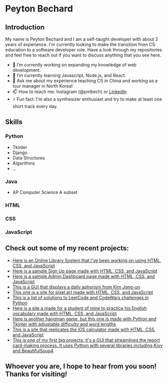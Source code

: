 # Peyton Bechard


## Introduction

My name is Peyton Bechard and I am a self-taught developer with about 2 years of experience. I'm currently looking to make the transition from CS education to a software developer role. Have a look through my repositories and feel free to reach out if you want to discuss anything that you see here.

- 🔭 I’m currently working on expanding my knowledge of web development.
- 🌱 I’m currently learning Javascript, Node.js, and React.
- 💬 Ask me about my experience teaching CS in China and working as a tour manager in North Korea!
- 📫 How to reach me: Instagram (@pmbech) or [LinkedIn](https://www.linkedin.com/in/peyton-bechard/)
- ⚡ Fun fact: I'm also a synthesizer enthusiast and try to make at least one short track every day.


## Skills

### Python
- Tkinter
- Django
- Data Structures
- Algorithms
- ...

### Java
- AP Computer Science A subset
  
### HTML
### CSS
### JavaScript


## Check out some of my recent projects:

- [Here is an Online Library System that I've been working on using HTML, CSS, and JavaScript](https://github.com/pmbechard/Library)
- [Here is a sample Sign Up page made with HTML, CSS, and JavaScript](https://github.com/pmbechard/Sign-Up-Page)
- [Here is a sample Admin Dashboard page made with HTML, CSS, and JavaScript](https://github.com/pmbechard/Admin-Dashboard)
- [This is a GUI that displays a daily aphorism from Kim Jong-un](https://github.com/pmbechard/KimJongUnAphorisms)
- [This one is a site for pixel art made with HTML, CSS, and JavaScript](https://github.com/pmbechard/Pixton)
- [This is a list of solutions to LeetCode and CodeWars challenges in Python](https://github.com/pmbechard/CodingChallenges)
- [Here is a site a made for a student of mine to practice his English vocabulary made with HTML, CSS, and JavaScript](https://github.com/pmbechard/sampsons-vocabulary)
- [Here is another hangman game, but this one is made with Python and Tkinter with adjustable difficulty and word lengths](https://github.com/pmbechard/Tk-Hangman)
- [This is a site that replicates the iOS calculator made with HTML, CSS, and JavaScript](https://github.com/pmbechard/iOS-Calculator-Replica)
- [This is one of my first big projects; it's a GUI that streamlines the report card-making process. It uses Python with several libraries including Kivy and BeautifulSoup4](https://github.com/pmbechard/Rosedale-GHS-Reporting-System)

## Whoever you are, I hope to hear from you soon! Thanks for visiting!

